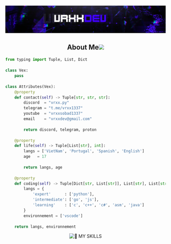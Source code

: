 ![MasterHead](https://github.com/Its-VrxxDev/Its-VrxxDev/blob/main/Images/vrxx-banner.png)

<h2 align="center">About Me<img src=https://cdn3.emoji.gg/emojis/2586-purplecrown.gif></h2>

```python
from typing import Tuple, List, Dict

class Vex:
    pass

class Attributes(Vex):
    @property
    def contact(self) -> Tuple[str, str, str]:
        discord  = "vrxx.py"
        telegram = "t.me/vrxx1337"
        youtube  = "vrxxsobad1337"
        email    = "vrxxdev@gmail.com"
	    
	    return discord, telegram, proton

    @property
    def life(self) -> Tuple[List[str], int]:
        langs = ['VietNam', 'Portugal', 'Spanish', 'English']
        age   = 17
		
        return langs, age
	
    @property
    def coding(self) -> Tuple[Dict[str, List[str]], List[str], List[str]]:
        langs = {
            'expert'      : ['python'],
            'intermediate': ['go', 'js'],
            'learning'    : ['c', 'c++', 'c#', 'asm', 'java']
        }
        environnement = ['vscode']

	return langs, environnement
```

<p href="https://discord.gg/vrxx.py" align="center"><img src="https://github-readme-tech-stack.vercel.app/api/cards?title=%F0%9F%91%91+My+Skills&align=center&titleAlign=center&borderRadius=5&fontSize=20&lineHeight=10&lineCount=2&theme=ayu&width=450&bg=%230B0E14&badge=%23151B26&border=%23151B26&titleColor=%23ffffff&line1=css3%2Ccss%2C264de4%3Bhtml5%2Chtml%2Ce34c26%3Bvisualstudiocode%2Cvscode%2C0078d7%3B&line2=python%2Cpython%2Cffffff%3Bjavascript%2Cjavascript%2CF0DB4F%3Barchlinux%2Clinux%2C1793d1%3B" alt="👑 MY SKILLS" /></p>
<p href="https://t.me/vrxx1337" align="center">    <img alt="" src="http://github-profile-summary-cards.vercel.app/api/cards/profile-details?username=Its-VrxxDev&theme=dark"></p><p href="https://discord.gg/vrxx.py" align="center">    <img alt="" src=https://lanyard.cnrad.dev/api/1133747380261486643?theme=dark&showDisplayName=true></p>
